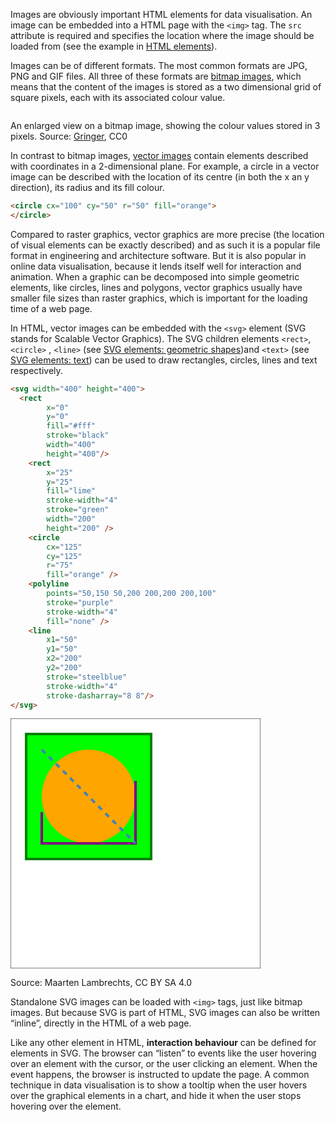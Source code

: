 Images are obviously important HTML elements for data visualisation. An image can be embedded into a HTML page with the `<img>` tag. The `src` attribute is required and specifies the location where the image should be loaded from (see the example in <span class='internal-link'>[HTML elements](html-elements)</span>).

Images can be of different formats. The most common formats are JPG, PNG and GIF files. All three of these formats are <span class='internal-link'>[bitmap images](bitmap-images)</span>, which means that the content of the images is stored as a two dimensional grid of square pixels, each with its associated colour value.

<p class='center'>
<img src='HTML%20101%20669091b94f10444db4b140f91662a708/942px-Rgb-raster-image.svg.png' alt='' class='max-600' />
</p>

An enlarged view on a bitmap image, showing the colour values stored in 3 pixels. Source: [Gringer](https://commons.wikimedia.org/wiki/File:Rgb-raster-image.svg), CC0

In contrast to bitmap images, <span class='internal-link'>[vector images](vector-images)</span> contain elements described with coordinates in a 2-dimensional plane. For example, a circle in a vector image can be described with the location of its centre (in both the x an y direction), its radius and its fill colour.

```html
<circle cx="100" cy="50" r="50" fill="orange">
</circle>
```

Compared to raster graphics, vector graphics are more precise (the location of visual elements can be exactly described) and as such it is a popular file format in engineering and architecture software. But it is also popular in online data visualisation, because it lends itself well for interaction and animation. When a graphic can be decomposed into simple geometric elements, like circles, lines and polygons, vector graphics usually have smaller file sizes than raster graphics, which is important for the loading time of a web page.

In HTML, vector images can be embedded with the `<svg>` element (SVG stands for  Scalable Vector Graphics). The SVG children elements `<rect>`, `<circle>` , `<line>` (see <span class='internal-link'>[SVG elements: geometric shapes](svg-elements-geometric-shapes)</span>)and `<text>` (see <span class='internal-link'>[SVG elements: text](svg-elements-text)</span>) can be used to draw rectangles, circles, lines and text respectively.

```html
<svg width="400" height="400">
  <rect
		x="0"
		y="0"
		fill="#fff"
		stroke="black"
		width="400"
		height="400"/>
	<rect
		x="25"
		y="25"
		fill="lime"
		stroke-width="4"
		stroke="green"
		width="200"
		height="200" />
	<circle
		cx="125"
		cy="125"
		r="75"
		fill="orange" />
	<polyline
		points="50,150 50,200 200,200 200,100"
		stroke="purple"
		stroke-width="4"
		fill="none" />
	<line
		x1="50"
		y1="50"
		x2="200"
		y2="200"
		stroke="steelblue"
		stroke-width="4"
		stroke-dasharray="8 8"/>
</svg>
```
<p class="center">
<svg width="400" height="400">
  <rect
		x="0"
		y="0"
		fill="#fff"
		stroke="black"
		width="400"
		height="400"/>
	<rect
		x="25"
		y="25"
		fill="lime"
		stroke-width="4"
		stroke="green"
		width="200"
		height="200" />
	<circle
		cx="125"
		cy="125"
		r="75"
		fill="orange" />
	<polyline
		points="50,150 50,200 200,200 200,100"
		stroke="purple"
		stroke-width="4"
		fill="none" />
	<line
		x1="50"
		y1="50"
		x2="200"
		y2="200"
		stroke="steelblue"
		stroke-width="4"
		stroke-dasharray="8 8"/>
</svg>
</p>

Source: Maarten Lambrechts, CC BY SA 4.0

Standalone SVG images can be loaded with `<img>` tags, just like bitmap images. But because SVG is part of HTML, SVG images can also be written “inline”, directly in the HTML of a web page.

Like any other element in HTML, **interaction behaviour** can be defined for elements in SVG. The browser can “listen” to events like the user hovering over an element with the cursor, or the user clicking an element. When the event happens, the browser is instructed to update the page. A common technique in data visualisation is to show a tooltip when the user hovers over the graphical elements in a chart, and hide it when the user stops hovering over the element.